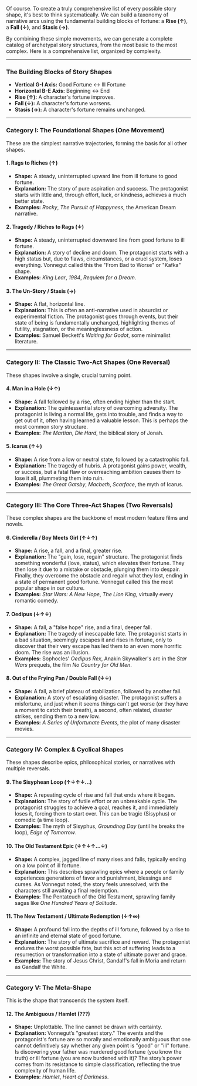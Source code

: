 Of course. To create a truly comprehensive list of every possible story shape, it's best to think systematically. We can build a taxonomy of narrative arcs using the fundamental building blocks of fortune: a **Rise (↑)**, a **Fall (↓)**, and **Stasis (→)**.

By combining these simple movements, we can generate a complete catalog of archetypal story structures, from the most basic to the most complex. Here is a comprehensive list, organized by complexity.

---

### The Building Blocks of Story Shapes

*   **Vertical G-I Axis:** Good Fortune ↔ Ill Fortune
*   **Horizontal B-E Axis:** Beginning ↔ End
*   **Rise (↑):** A character's fortune improves.
*   **Fall (↓):** A character's fortune worsens.
*   **Stasis (→):** A character's fortune remains unchanged.

---

### Category I: The Foundational Shapes (One Movement)

These are the simplest narrative trajectories, forming the basis for all other shapes.

#### 1. Rags to Riches (↑)
*   **Shape:** A steady, uninterrupted upward line from ill fortune to good fortune.
*   **Explanation:** The story of pure aspiration and success. The protagonist starts with little and, through effort, luck, or kindness, achieves a much better state.
*   **Examples:** *Rocky*, *The Pursuit of Happyness*, the American Dream narrative.

#### 2. Tragedy / Riches to Rags (↓)
*   **Shape:** A steady, uninterrupted downward line from good fortune to ill fortune.
*   **Explanation:** A story of decline and doom. The protagonist starts with a high status but, due to flaws, circumstances, or a cruel system, loses everything. Vonnegut called this the "From Bad to Worse" or "Kafka" shape.
*   **Examples:** *King Lear*, *1984*, *Requiem for a Dream*.

#### 3. The Un-Story / Stasis (→)
*   **Shape:** A flat, horizontal line.
*   **Explanation:** This is often an anti-narrative used in absurdist or experimental fiction. The protagonist goes through events, but their state of being is fundamentally unchanged, highlighting themes of futility, stagnation, or the meaninglessness of action.
*   **Examples:** Samuel Beckett's *Waiting for Godot*, some minimalist literature.

---

### Category II: The Classic Two-Act Shapes (One Reversal)

These shapes involve a single, crucial turning point.

#### 4. Man in a Hole (↓↑)
*   **Shape:** A fall followed by a rise, often ending higher than the start.
*   **Explanation:** The quintessential story of overcoming adversity. The protagonist is living a normal life, gets into trouble, and finds a way to get out of it, often having learned a valuable lesson. This is perhaps the most common story structure.
*   **Examples:** *The Martian*, *Die Hard*, the biblical story of Jonah.

#### 5. Icarus (↑↓)
*   **Shape:** A rise from a low or neutral state, followed by a catastrophic fall.
*   **Explanation:** The tragedy of hubris. A protagonist gains power, wealth, or success, but a fatal flaw or overreaching ambition causes them to lose it all, plummeting them into ruin.
*   **Examples:** *The Great Gatsby*, *Macbeth*, *Scarface*, the myth of Icarus.

---

### Category III: The Core Three-Act Shapes (Two Reversals)

These complex shapes are the backbone of most modern feature films and novels.

#### 6. Cinderella / Boy Meets Girl (↑↓↑)
*   **Shape:** A rise, a fall, and a final, greater rise.
*   **Explanation:** The "gain, lose, regain" structure. The protagonist finds something wonderful (love, status), which elevates their fortune. They then lose it due to a mistake or obstacle, plunging them into despair. Finally, they overcome the obstacle and regain what they lost, ending in a state of permanent good fortune. Vonnegut called this the most popular shape in our culture.
*   **Examples:** *Star Wars: A New Hope*, *The Lion King*, virtually every romantic comedy.

#### 7. Oedipus (↓↑↓)
*   **Shape:** A fall, a "false hope" rise, and a final, deeper fall.
*   **Explanation:** The tragedy of inescapable fate. The protagonist starts in a bad situation, seemingly escapes it and rises in fortune, only to discover that their very escape has led them to an even more horrific doom. The rise was an illusion.
*   **Examples:** Sophocles' *Oedipus Rex*, Anakin Skywalker's arc in the *Star Wars* prequels, the film *No Country for Old Men*.

#### 8. Out of the Frying Pan / Double Fall (↓↓)
*   **Shape:** A fall, a brief plateau of stabilization, followed by another fall.
*   **Explanation:** A story of escalating disaster. The protagonist suffers a misfortune, and just when it seems things can't get worse (or they have a moment to catch their breath), a second, often related, disaster strikes, sending them to a new low.
*   **Examples:** *A Series of Unfortunate Events*, the plot of many disaster movies.

---

### Category IV: Complex & Cyclical Shapes

These shapes describe epics, philosophical stories, or narratives with multiple reversals.

#### 9. The Sisyphean Loop (↑↓↑↓...)
*   **Shape:** A repeating cycle of rise and fall that ends where it began.
*   **Explanation:** The story of futile effort or an unbreakable cycle. The protagonist struggles to achieve a goal, reaches it, and immediately loses it, forcing them to start over. This can be tragic (Sisyphus) or comedic (a time loop).
*   **Examples:** The myth of Sisyphus, *Groundhog Day* (until he breaks the loop), *Edge of Tomorrow*.

#### 10. The Old Testament Epic (↓↑↓↑...↓)
*   **Shape:** A complex, jagged line of many rises and falls, typically ending on a low point of ill fortune.
*   **Explanation:** This describes sprawling epics where a people or family experiences generations of favor and punishment, blessings and curses. As Vonnegut noted, the story feels unresolved, with the characters still awaiting a final redemption.
*   **Examples:** The Pentateuch of the Old Testament, sprawling family sagas like *One Hundred Years of Solitude*.

#### 11. The New Testament / Ultimate Redemption (↓↑∞)
*   **Shape:** A profound fall into the depths of ill fortune, followed by a rise to an infinite and eternal state of good fortune.
*   **Explanation:** The story of ultimate sacrifice and reward. The protagonist endures the worst possible fate, but this act of suffering leads to a resurrection or transformation into a state of ultimate power and grace.
*   **Examples:** The story of Jesus Christ, Gandalf's fall in Moria and return as Gandalf the White.

---

### Category V: The Meta-Shape

This is the shape that transcends the system itself.

#### 12. The Ambiguous / Hamlet (???)
*   **Shape:** Unplottable. The line cannot be drawn with certainty.
*   **Explanation:** Vonnegut’s "greatest story." The events and the protagonist's fortune are so morally and emotionally ambiguous that one cannot definitively say whether any given point is "good" or "ill" fortune. Is discovering your father was murdered good fortune (you know the truth) or ill fortune (you are now burdened with it)? The story’s power comes from its resistance to simple classification, reflecting the true complexity of human life.
*   **Examples:** *Hamlet*, *Heart of Darkness*.